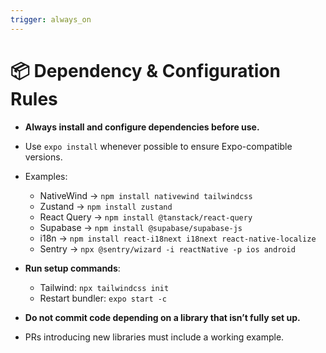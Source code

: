 ```yaml
---
trigger: always_on
---
```


# 📦 Dependency & Configuration Rules

- **Always install and configure dependencies before use.**
- Use `expo install` whenever possible to ensure Expo-compatible versions.
- Examples:
  - NativeWind → `npm install nativewind tailwindcss`
  - Zustand → `npm install zustand`
  - React Query → `npm install @tanstack/react-query`
  - Supabase → `npm install @supabase/supabase-js`
  - i18n → `npm install react-i18next i18next react-native-localize`
  - Sentry → `npx @sentry/wizard -i reactNative -p ios android`

- **Run setup commands**:
  - Tailwind: `npx tailwindcss init`
  - Restart bundler: `expo start -c`

- **Do not commit code depending on a library that isn’t fully set up.**
- PRs introducing new libraries must include a working example.
